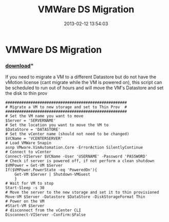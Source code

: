 ﻿---
pid:            3938
parent:         0
children:       
poster:         AdrianWoodrup
title:          VMWare DS Migration
date:           2013-02-12 13:54:03
format:         posh
---

# VMWare DS Migration

### [download](3938.ps1)"

If you need to migrate a VM to a different Datastore but do not have the vMotion license (cant migrate while the VM is powered on), this script can be scheduled to run out of hours and will move the VM's Datastore and set the disk to thin prov

```posh
#####################################################
# Migrate a VM to new storage and set to Thin Prov  #
#####################################################
# Set the VM name you want to move
$Server = 'SERVERNAME'
# Set the location you want to move the VM to
$DataStore = 'DATASTORE'
# Set the vCenter name (should not need to be changed)
$VCName = 'VCENTERSERVER'
# Load VMWare Snapin
asnp VMware.VimAutomation.Core -ErrorAction SilentlyContinue
# Connect to vCenter
Connect-VIServer $VCName -User 'USERNAME' -Password 'PASSWORD'
# Check if server is powered off, if not perform a clean shutdown
$VMPower = Get-VM $Server
If($VMPower.PowerState -eq 'PoweredOn'){
	Get-VM $Server | Shutdown-VMGuest
	}
# Wait for VM to stop
Start-Sleep -s 30
# Move the server to the new storage and set it to thin provisioned 
Move-VM $Server -Datastore $DataStore -DiskStorageFormat Thin
# Power on the VM
#Start-VM $Server 
# disconnect from the vCenter CLI 
Disconnect-VIServer -Confirm:$False
```
